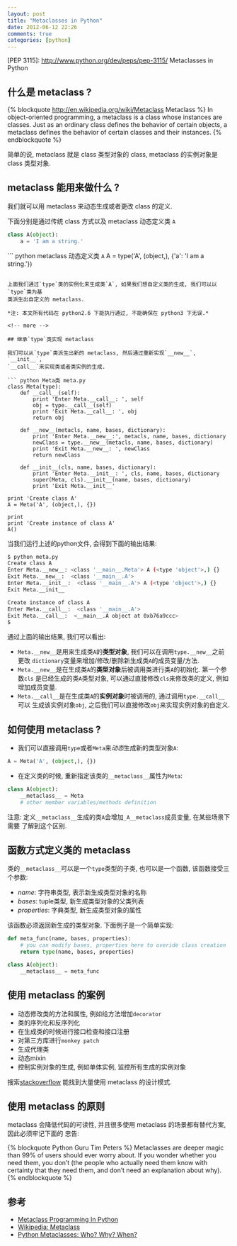 ```yaml
---
layout: post
title: "Metaclasses in Python"
date: 2012-06-12 22:26
comments: true
categories: [python]
---
```


[metaclass]: http://en.wikipedia.org/wiki/Metaclass
[PEP 3115]: http://www.python.org/dev/peps/pep-3115/ Metaclasses in Python

## 什么是 metaclass ?

{% blockquote http://en.wikipedia.org/wiki/Metaclass Metaclass %}
In object-oriented programming, a metaclass is a class whose instances are 
classes. Just as an ordinary class defines the behavior of certain objects, a
metaclass defines the behavior of certain classes and their instances.
{% endblockquote %}

简单的说, metaclass 就是 class 类型对象的 class, metaclass 的实例对象是 class 类型对象.

## metaclass 能用来做什么 ?

我们就可以用 metaclass 来动态生成或者更改 class 的定义.

下面分别是通过传统 class 方式以及 metaclass 动态定义类 `A`
``` python 传统 class 方式定于类 A
class A(object):
    a = 'I am a string.'
```

``` python metaclass 动态定义类 `A`
A = type('A', (object,), {'a': 'I am a string.'})
```

上面我们通过`type`类的实例化来生成类`A`, 如果我们想自定义类的生成, 我们可以以`type`类为基
类派生出自定义的 metaclass.

*注: 本文所有代码在 python2.6 下能执行通过, 不能确保在 python3 下无误.*

<!-- more -->

## 继承`type`类实现 metaclass

我们可以从`type`类派生出新的 metaclass, 然后通过重新实现`__new__`, `__init__`,
`__call__`来实现类或者类实例的生成.

``` python Meta类 meta.py
class Meta(type):
    def __call__(self):
        print 'Enter Meta.__call__: ', self
        obj = type.__call__(self)
        print 'Exit Meta.__call__: ', obj
        return obj

    def __new__(metacls, name, bases, dictionary):
        print 'Enter Meta.__new__:', metacls, name, bases, dictionary
        newClass = type.__new__(metacls, name, bases, dictionary)
        print 'Exit Meta.__new__: ', newClass
        return newClass

    def __init__(cls, name, bases, dictionary):
        print 'Enter Meta.__init__: ', cls, name, bases, dictionary
        super(Meta, cls).__init__(name, bases, dictionary)
        print 'Exit Meta.__init__'

print 'Create class A'
A = Meta('A', (object,), {})

print
print 'Create instance of class A'
A()
```

当我们运行上述的python文件, 会得到下面的输出结果:
``` bash
$ python meta.py 
Create class A
Enter Meta.__new__: <class '__main__.Meta'> A (<type 'object'>,) {}
Exit Meta.__new__:  <class '__main__.A'>
Enter Meta.__init__:  <class '__main__.A'> A (<type 'object'>,) {}
Exit Meta.__init__

Create instance of class A
Enter Meta.__call__:  <class '__main__.A'>
Exit Meta.__call__:  <__main__.A object at 0xb76a9ccc>
$
```

通过上面的输出结果, 我们可以看出:

- `Meta.__new__`是用来生成类`A`的**类型对象**, 我们可以在调用`type.__new__`之前更改
  `dictionary`变量来增加/修改/删除新生成类`A`的成员变量/方法.
- `Meta.__new__`是在生成类`A`的**类型对象**后被调用类进行类`A`的初始化. 第一个参数`cls`
  是已经生成的类`A`类型对象, 可以通过直接修改`cls`来修改类的定义, 例如增加成员变量.
- `Meta.__call__`是在生成类`A`的**实例对象**时被调用的, 通过调用`type.__call__`可以
  生成该实例对象`obj`, 之后我们可以直接修改`obj`来实现实例对象的自定义.

## 如何使用 metaclass ?

- 我们可以直接调用`type`或者`Meta`来*动态*生成新的类型对象`A`: 

``` python 实例化Meta来生成新的类
A = Meta('A', (object,), {})
```

- 在定义类的时候, 重新指定该类的`__metaclass__`属性为`Meta`:

``` python 构建类的__metaclass__
class A(object):
    __metaclass__ = Meta
    # other member variables/methods definition
```

注意: 定义`__metaclass__`生成的类`A`会增加`_A__metaclass`成员变量, 在某些场景下需要
了解到这个区别.

## 函数方式定义类的 metaclass

类的`__metaclass__`可以是一个`type`类型的子类, 也可以是一个函数, 该函数接受三个参数:

- *name*: 字符串类型, 表示新生成类型对象的名称
- *bases*: tuple类型, 新生成类型对象的父类列表
- *properties*: 字典类型, 新生成类型对象的属性

该函数必须返回新生成的类型对象. 下面例子是一个简单实现:

``` python
def meta_func(name, bases, properties):
    # you can modify bases, properties here to overide class creation
    return type(name, bases, properties)

class A(object):
    __metaclass__ = meta_func
```

## 使用 metaclass 的案例

- 动态修改类的方法和属性, 例如给方法增加`decorator`
- 类的序列化和反序列化
- 在生成类的时候进行接口检查和接口注册
- 对第三方库进行`monkey patch`
- 生成代理类
- 动态mixin
- 控制实例对象的生成, 例如单体实例, 监控所有生成的实例对象

搜索[stackoverflow](http://stackoverflow.com/search?tab=votes&q=python%20metaclass)
能找到大量使用 metaclass 的设计模式.

## 使用 metaclass 的原则

metaclass 会降低代码的可读性, 并且很多使用 metaclass 的场景都有替代方案, 因此必须牢记下面的
忠告:

{% blockquote Python Guru Tim Peters %}
Metaclasses are deeper magic than 99% of users should ever worry about. If you wonder whether you need them, you don’t (the people who actually need them know with certainty that they need them, and don’t need an explanation about why).
{% endblockquote %}

## 参考

- [Metaclass Programming In Python](http://gnosis.cx/publish/programming/metaclass_1.html)
- [Wikipedia: Metaclass](http://en.wikipedia.org/wiki/Metaclass)
- [Python Metaclasses: Who? Why? When?](http://www.vrplumber.com/programming/metaclasses.pdf)
